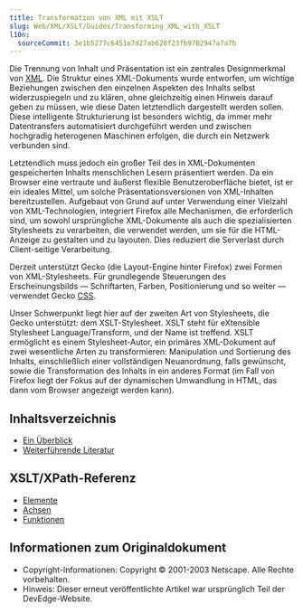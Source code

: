 ```yaml
---
title: Transformation von XML mit XSLT
slug: Web/XML/XSLT/Guides/Transforming_XML_with_XSLT
l10n:
  sourceCommit: 3e1b5277c6451e7d27ab628f23fb9702947a7a7b
---
```


Die Trennung von Inhalt und Präsentation ist ein zentrales Designmerkmal von [XML](/de/docs/Web/XML). Die Struktur eines XML-Dokuments wurde entworfen, um wichtige Beziehungen zwischen den einzelnen Aspekten des Inhalts selbst widerzuspiegeln und zu klären, ohne gleichzeitig einen Hinweis darauf geben zu müssen, wie diese Daten letztendlich dargestellt werden sollen. Diese intelligente Strukturierung ist besonders wichtig, da immer mehr Datentransfers automatisiert durchgeführt werden und zwischen hochgradig heterogenen Maschinen erfolgen, die durch ein Netzwerk verbunden sind.

Letztendlich muss jedoch ein großer Teil des in XML-Dokumenten gespeicherten Inhalts menschlichen Lesern präsentiert werden. Da ein Browser eine vertraute und äußerst flexible Benutzeroberfläche bietet, ist er ein ideales Mittel, um solche Präsentationsversionen von XML-Inhalten bereitzustellen. Aufgebaut von Grund auf unter Verwendung einer Vielzahl von XML-Technologien, integriert Firefox alle Mechanismen, die erforderlich sind, um sowohl ursprüngliche XML-Dokumente als auch die spezialisierten Stylesheets zu verarbeiten, die verwendet werden, um sie für die HTML-Anzeige zu gestalten und zu layouten. Dies reduziert die Serverlast durch Client-seitige Verarbeitung.

Derzeit unterstützt Gecko (die Layout-Engine hinter Firefox) zwei Formen von XML-Stylesheets. Für grundlegende Steuerungen des Erscheinungsbilds — Schriftarten, Farben, Positionierung und so weiter — verwendet Gecko [CSS](/de/docs/Web/CSS).

Unser Schwerpunkt liegt hier auf der zweiten Art von Stylesheets, die Gecko unterstützt: dem XSLT-Stylesheet. XSLT steht für eXtensible Stylesheet Language/Transform, und der Name ist treffend. XSLT ermöglicht es einem Stylesheet-Autor, ein primäres XML-Dokument auf zwei wesentliche Arten zu transformieren: Manipulation und Sortierung des Inhalts, einschließlich einer vollständigen Neuanordnung, falls gewünscht, sowie die Transformation des Inhalts in ein anderes Format (im Fall von Firefox liegt der Fokus auf der dynamischen Umwandlung in HTML, das dann vom Browser angezeigt werden kann).

## Inhaltsverzeichnis

- [Ein Überblick](/de/docs/Web/XML/XSLT/Guides/Transforming_XML_with_XSLT/An_Overview)
- [Weiterführende Literatur](/de/docs/Web/XML/XSLT/Guides/Transforming_XML_with_XSLT/For_Further_Reading)

## XSLT/XPath-Referenz

- [Elemente](/de/docs/Web/XML/XSLT/Reference/Element)
- [Achsen](/de/docs/Web/XML/XPath/Reference/Axes)
- [Funktionen](/de/docs/Web/XML/XPath/Reference/Functions)

## Informationen zum Originaldokument

- Copyright-Informationen: Copyright © 2001-2003 Netscape. Alle Rechte vorbehalten.
- Hinweis: Dieser erneut veröffentlichte Artikel war ursprünglich Teil der DevEdge-Website.
